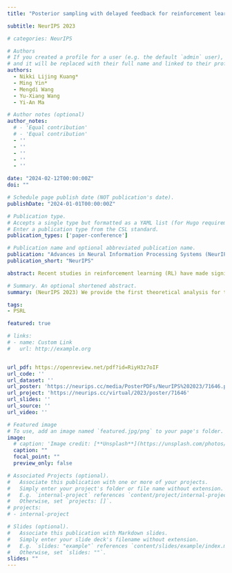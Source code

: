 ```yaml
---
title: "Posterior sampling with delayed feedback for reinforcement learning with linear function approximation"

subtitle: NeurIPS 2023

# categories: NeurIPS

# Authors
# If you created a profile for a user (e.g. the default `admin` user), write the username (folder name) here
# and it will be replaced with their full name and linked to their profile.
authors:
  - Nikki Lijing Kuang*
  - Ming Yin*
  - Mengdi Wang
  - Yu-Xiang Wang 
  - Yi-An Ma

# Author notes (optional)
author_notes:
  # - 'Equal contribution'
  # - 'Equal contribution'
  - ''
  - ''
  - ''
  - ''
  - ''

date: "2024-02-12T00:00:00Z"
doi: ""

# Schedule page publish date (NOT publication's date).
publishDate: "2024-01-01T00:00:00Z"

# Publication type.
# Accepts a single type but formatted as a YAML list (for Hugo requirements).
# Enter a publication type from the CSL standard.
publication_types: ['paper-conference']

# Publication name and optional abbreviated publication name.
publication: "Advances in Neural Information Processing Systems (NeurIPS)"
publication_short: "NeurIPS"

abstract: Recent studies in reinforcement learning (RL) have made significant progress by leveraging function approximation to alleviate the sample complexity hurdle for better performance. Despite the success, existing provably efficient algorithms typically rely on the accessibility of immediate feedback upon taking actions. The failure to account for the impact of delay in observations can significantly degrade the performance of real-world systems due to the regret blow-up. In this work, we tackle the challenge of delayed feedback in RL with linear function approximation by employing posterior sampling, which has been shown to empirically outperform the popular UCB algorithms in a wide range of regimes. We first introduce \textit{Delayed-PSVI}, an optimistic value-based algorithm that effectively explores the value function space via noise perturbation with posterior sampling. We provide the first analysis for posterior sampling algorithms with delayed feedback in RL and show our algorithm achieves worst-case regret in the presence of unknown stochastic delays. Here is the expected delay. To further improve its computational efficiency and to expand its applicability in high-dimensional RL problems, we incorporate a gradient-based approximate sampling scheme via Langevin dynamics for \textit{Delayed-LPSVI}, which maintains the same order-optimal regret guarantee with computational cost. Empirical evaluations are performed to demonstrate the statistical and computational efficacy of our algorithms.

# Summary. An optional shortened abstract.
summary: (NeurIPS 2023) We provide the first theoretical analysis for the class of posterior sampling algorithms to handle delayed feedback in RL frameworks.

tags:
- PSRL

featured: true

# links:
# - name: Custom Link
#   url: http://example.org


url_pdf: https://openreview.net/pdf?id=RiyH3z7oIF
url_code: ''
url_dataset: ''
url_poster: 'https://neurips.cc/media/PosterPDFs/NeurIPS%202023/71646.png?t=1702362883.9005537'
url_project: 'https://neurips.cc/virtual/2023/poster/71646'
url_slides: ''
url_source: ''
url_video: ''

# Featured image
# To use, add an image named `featured.jpg/png` to your page's folder. 
image:
  # caption: 'Image credit: [**Unsplash**](https://unsplash.com/photos/s9CC2SKySJM)'
  caption: ""
  focal_point: ""
  preview_only: false

# Associated Projects (optional).
#   Associate this publication with one or more of your projects.
#   Simply enter your project's folder or file name without extension.
#   E.g. `internal-project` references `content/project/internal-project/index.md`.
#   Otherwise, set `projects: []`.
# projects:
# - internal-project

# Slides (optional).
#   Associate this publication with Markdown slides.
#   Simply enter your slide deck's filename without extension.
#   E.g. `slides: "example"` references `content/slides/example/index.md`.
#   Otherwise, set `slides: ""`.
slides: ""
---
```


<!-- {{% callout note %}}
Create your slides in Markdown - click the *Slides* button to check out the example.
{{% /callout %}} -->

<!-- Add the publication's **full text** or **supplementary notes** here. You can use rich formatting such as including [code, math, and images](https://docs.hugoblox.com/content/writing-markdown-latex/). -->
